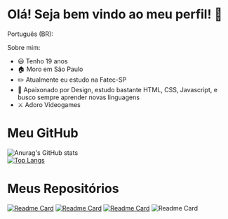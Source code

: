 # Olá! Seja bem vindo ao meu perfil! 👋 


Português (BR): <br>


Sobre mim:
- 😃 Tenho 19 anos
- 🏠 Moro em São Paulo
- ✏️ Atualmente eu estudo na Fatec-SP
- 🌱 Apaixonado por Design, estudo bastante HTML, CSS, Javascript, e busco sempre aprender novas linguagens
- ⚔️ Adoro Videogames

# Meu GitHub

![Anurag's GitHub stats](https://github-readme-stats.vercel.app/api?username=Rafakuni&show_icons=true&theme=dracula) <br>
[![Top Langs](https://github-readme-stats.vercel.app/api/top-langs/?username=rafakuni&layout=compact&theme=dracula)](https://github.com/anuraghazra/github-readme-stats)

# Meus Repositórios
[![Readme Card](https://github-readme-stats.vercel.app/api/pin/?username=Rafakuni&repo=ILP-540-Projeto-I&theme=dracula)](https://github.com/RafaKuni/ILP-540-Projeto-I)
[![Readme Card](https://github-readme-stats.vercel.app/api/pin/?username=Rafakuni&repo=Tik-Tok-Project&theme=dracula)](https://github.com/RafaKuni/Tik-Tok-Project)
[![Readme Card](https://github-readme-stats.vercel.app/api/pin/?username=Rafakuni&repo=Site-Menu-Estilizado&theme=dracula)](https://github.com/RafaKuni/Site-Menu-Estilizado)
![Readme Card](https://github-readme-stats.vercel.app/api/pin/?username=Rafakuni&repo=Sistema-de-Amortizacao-Constante&theme=dracula)
